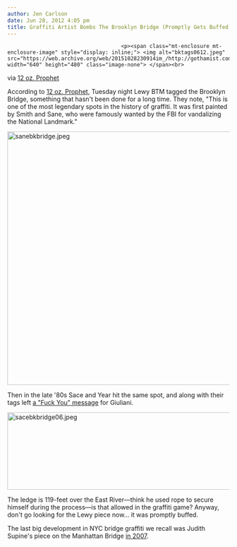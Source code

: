 ```yaml
---
author: Jen Carlson
date: Jun 28, 2012 4:05 pm
title: Graffiti Artist Bombs The Brooklyn Bridge (Promptly Gets Buffed)
---
```


	
										<p><span class="mt-enclosure mt-enclosure-image" style="display: inline;"> <img alt="bktags0612.jpeg" src="https://web.archive.org/web/20151028230914im_/http://gothamist.com/attachments/arts_jen/bktags0612.jpeg" width="640" height="480" class="image-none"> </span><br>
<span class="photo_caption">via <a href="https://web.archive.org/web/20151028230914/http://www.12ozprophet.com/news/lewy-crushes-the-brooklyn_bridge-harder-than-ever-before">12 oz. Prophet</a></span></p>

<p>According to <a href="https://web.archive.org/web/20151028230914/http://www.12ozprophet.com/news/lewy-crushes-the-brooklyn_bridge-harder-than-ever-before">12 oz. Prophet</a>, Tuesday night Lewy BTM tagged the Brooklyn Bridge, something that hasn&apos;t been done for a long time. They note, &quot;This is one of the most legendary spots in the history of graffiti. It was first painted by Smith and Sane, who were famously wanted by the FBI for vandalizing the National Landmark.&quot; </p>

<p><span class="mt-enclosure mt-enclosure-image" style="display: inline;"> <img alt="sanebkbridge.jpeg" src="https://web.archive.org/web/20151028230914im_/http://gothamist.com/attachments/arts_jen/sanebkbridge.jpeg" width="640" height="574" class="image-none"> </span></p>

<p>Then in the late &apos;80s Sace and Year hit the same spot, and along with their tags left <a href="https://web.archive.org/web/20151028230914/http://www.flickr.com/photos/presspauseny/4187404225/">a &quot;Fuck You&quot; message</a> for Giuliani.</p>

<p><span class="mt-enclosure mt-enclosure-image" style="display: inline;"> <img alt="sacebkbridge06.jpeg" src="https://web.archive.org/web/20151028230914im_/http://gothamist.com/attachments/arts_jen/sacebkbridge06.jpeg" width="640" height="175" class="image-none"> </span></p>

<p>The ledge is 119-feet over the East River&#x2014;think he used rope to secure himself during the process&#x2014;is that allowed in the graffiti game? Anyway, don&apos;t go looking for the Lewy piece now... it was promptly buffed.</p>

<p>The last big development in NYC bridge graffiti we recall was Judith Supine&apos;s piece on the Manhattan Bridge <a href="https://web.archive.org/web/20151028230914/http://gothamist.com/2007/08/05/judith_supine_t.php">in 2007</a>.</p>					
										
									
				